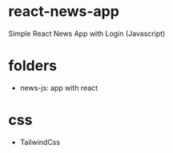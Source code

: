 # react-news-app
Simple React News App with Login (Javascript)

# folders

  - news-js: app with react

# css

  - TailwindCss

